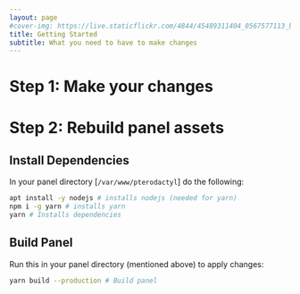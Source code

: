 ```yaml
---
layout: page
#cover-img: https://live.staticflickr.com/4844/45489311404_0567577113_b.jpg
title: Getting Started
subtitle: What you need to have to make changes
---
```

# Step 1: Make your changes
# Step 2: Rebuild panel assets 
## Install Dependencies
In your panel directory [`/var/www/pterodactyl`] do the following:
```bash
apt install -y nodejs # installs nodejs (needed for yarn)
npm i -g yarn # installs yarn
yarn # Installs dependencies
```
## Build Panel
Run this in your panel directory (mentioned above) to apply changes:
```bash
yarn build --production # Build panel
```
